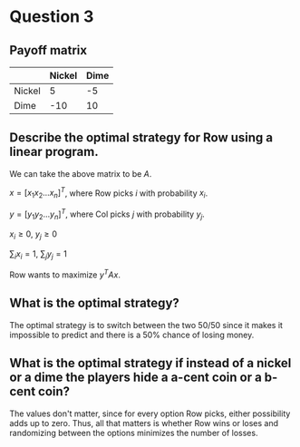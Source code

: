 # Question 3

## Payoff matrix

|        | Nickel | Dime |
| ------ | ------ | ---- |
| Nickel | 5      | -5   |
| Dime   | -10    | 10   |

## Describe the optimal strategy for Row using a linear program.

We can take the above matrix to be $A$.

$x = [x_1 x_2 \ldots x_n]^T$, where Row picks $i$ with probability $x_i$.

$y = [y_1 y_2 \ldots y_n]^T$, where Col picks $j$ with probability $y_j$.

$x_i \geq 0$, $y_j \geq 0$

$\sum_i x_i = 1$, $\sum_j y_j = 1$

Row wants to maximize $y^TAx$.

## What is the optimal strategy?

The optimal strategy is to switch between the two 50/50 since it makes it impossible
to predict and there is a 50% chance of losing money.

## What is the optimal strategy if instead of a nickel or a dime the players hide a a-cent coin or a b-cent coin?

The values don't matter, since for every option Row picks, either possibility
adds up to zero. Thus, all that matters is whether Row wins or loses and
randomizing between the options minimizes the number of losses.
